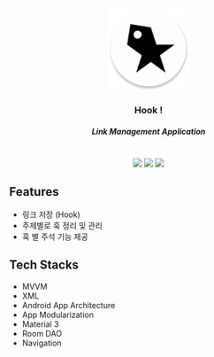 <p align="center">
  <img src="app/src/main/res/mipmap-xxxhdpi/ic_launcher_round.webp" width="150" height="150">
</p>

<div align="center">


### Hook !
##### Link Management Application
<br>
<img src="https://img.shields.io/badge/Android-34A853?style=for-the-badge&logo=Android&logoColor=white"> 
<img src="https://img.shields.io/badge/Kotlin-7F52FF?style=for-the-badge&logo=Kotlin&logoColor=white"> 
<img src="https://img.shields.io/badge/GitHub-181717?style=for-the-badge&logo=GitHub&logoColor=white"> 
</div>

Features
-
- 링크 저장 (Hook)
- 주제별로 훅 정리 및 관리
- 훅 별 주석 기능 제공

Tech Stacks
-
- MVVM
- XML
- Android App Architecture
- App Modularization
- Material 3
- Room DAO
- Navigation







